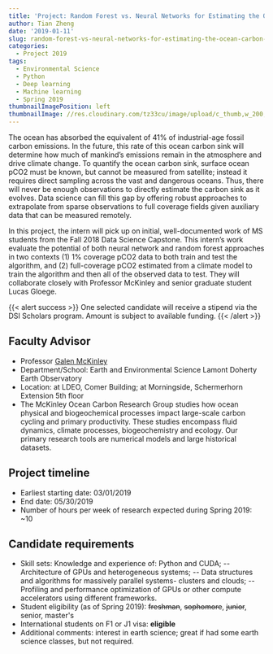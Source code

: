 ```yaml
---
title: 'Project: Random Forest vs. Neural Networks for Estimating the Ocean Carbon Sink'
author: Tian Zheng
date: '2019-01-11'
slug: random-forest-vs-neural-networks-for-estimating-the-ocean-carbon-sink
categories:
  - Project 2019
tags:
  - Environmental Science
  - Python
  - Deep learning
  - Machine learning
  - Spring 2019
thumbnailImagePosition: left
thumbnailImage: //res.cloudinary.com/tz33cu/image/upload/c_thumb,w_200,g_face/v1547218976/M15-162b-EarthAtmosphere-CarbonDioxide-FutureRoleInGlobalWarming-Simulation-20151109_pzfzte.jpg
---
```

The ocean has absorbed the equivalent of 41% of industrial-age fossil carbon emissions. In the future, this rate of this ocean carbon sink will determine how much of mankind’s emissions remain in the atmosphere and drive climate change.  To quantify the ocean carbon sink, surface ocean pCO2 must be known, but cannot be measured from satellite; instead it requires direct sampling across the vast and dangerous oceans. Thus, there will never be enough observations to directly estimate the carbon sink as it evolves. Data science can fill this gap by offering robust approaches to extrapolate from sparse observations to full coverage fields given auxiliary data that can be measured remotely.

<!--more-->
In this project, the intern will pick up on initial, well-documented work of MS students from the Fall 2018 Data Science Capstone. This intern’s work evaluate the potential of both neural network and random forest approaches in two contexts (1) 1% coverage pCO2 data to both train and test the algorithm, and (2) full-coverage pCO2 estimated from a climate model to train the algorithm and then all of the observed data to test. They will collaborate closely with Professor McKinley and senior graduate student Lucas Gloege. 

{{< alert success >}}
One selected candidate will receive a stipend via the DSI Scholars program. Amount is subject to available funding. 
{{< /alert >}}

## Faculty Advisor
+ Professor [Galen McKinley](https://galenmckinley.github.io)
+ Department/School: Earth and Environmental Science Lamont Doherty Earth Observatory
+ Location: at LDEO, Comer Building; at Morningside, Schermerhorn Extension 5th floor
+ The McKinley Ocean Carbon Research Group studies how ocean physical and biogeochemical processes impact large-scale carbon cycling and primary productivity. These studies encompass fluid dynamics, climate processes, biogeochemistry and ecology. Our primary research tools are numerical models and large historical datasets. 

## Project timeline
+ Earliest starting date: 03/01/2019
+ End date: 05/30/2019
+ Number of hours per week of research expected during Spring 2019: ~10

## Candidate requirements
+ Skill sets: Knowledge and experience of: Python and CUDA; -- Architecture of GPUs and heterogeneous systems; -- Data structures and algorithms for massively parallel systems- clusters and clouds; -- Profiling and performance optimization of GPUs or other compute accelerators using different frameworks. 
+ Student eligibility  (as of Spring 2019): ~~freshman~~, ~~sophomore~~, ~~junior~~, senior, master's
+ International students on F1 or J1 visa: **eligible**
+ Additional comments: interest in earth science; great if had some earth science classes, but not required.